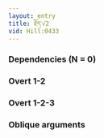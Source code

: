 ```yaml
---
layout: entry
title: རྔོད་√2
vid: Hill:0433
---
```

### Dependencies (N = 0)


### Overt 1-2


### Overt 1-2-3


### Oblique arguments
